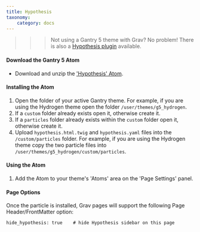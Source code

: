 ```yaml
---
title: Hypothesis
taxonomy:
    category: docs
---
```


>>>Not using a Gantry 5 theme with Grav? No problem! There is also a [Hypothesis plugin](https://getgrav.org/downloads/plugins) available.

#### Download the Gantry 5 Atom
* Download and unzip the ['Hypothesis' Atom](https://github.com/hibbitts-design/grav-gantry5-particle-hypothesis/archive/master.zip).

#### Installing the Atom

1. Open the folder of your active Gantry theme. For example, if you are using the Hydrogen theme open the folder `/user/themes/g5_hydrogen`.
2. If a `custom` folder already exists open it, otherwise create it.
3. If a `particles` folder already exists within the `custom` folder open it, otherwise create it.
4. Upload `hypothesis.html.twig` and `hypothesis.yaml` files into the `/custom/particles` folder. For example, if you are using the Hydrogen theme copy the two particle files into `/user/themes/g5_hydrogen/custom/particles`.

#### Using the Atom
1. Add the Atom to your theme's 'Atoms' area on the 'Page Settings' panel.

#### Page Options
Once the particle is installed, Grav pages will support the following Page Header/FrontMatter option:

```
hide_hypothesis: true    # hide Hypothesis sidebar on this page
```
